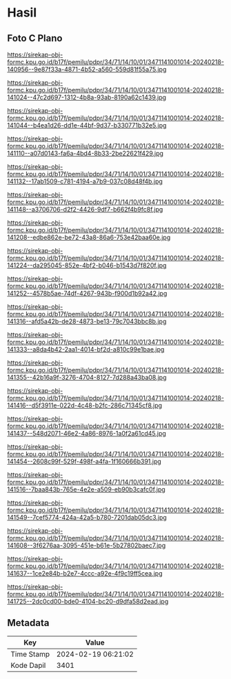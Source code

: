 # Hasil

## Foto C Plano

https://sirekap-obj-formc.kpu.go.id/b17f/pemilu/pdpr/34/71/14/10/01/3471141001014-20240218-140956--9e87f33a-4871-4b52-a560-559d81f55a75.jpg

https://sirekap-obj-formc.kpu.go.id/b17f/pemilu/pdpr/34/71/14/10/01/3471141001014-20240218-141024--47c2d697-1312-4b8a-93ab-8190a62c1439.jpg

https://sirekap-obj-formc.kpu.go.id/b17f/pemilu/pdpr/34/71/14/10/01/3471141001014-20240218-141044--b4ea1d26-dd1e-44bf-9d37-b330771b32e5.jpg

https://sirekap-obj-formc.kpu.go.id/b17f/pemilu/pdpr/34/71/14/10/01/3471141001014-20240218-141110--a07d0143-fa6a-4bd4-8b33-2be22621f429.jpg

https://sirekap-obj-formc.kpu.go.id/b17f/pemilu/pdpr/34/71/14/10/01/3471141001014-20240218-141132--17ab1509-c781-4194-a7b9-037c08d48f4b.jpg

https://sirekap-obj-formc.kpu.go.id/b17f/pemilu/pdpr/34/71/14/10/01/3471141001014-20240218-141148--a3706706-d2f2-4426-9df7-b662f4b9fc8f.jpg

https://sirekap-obj-formc.kpu.go.id/b17f/pemilu/pdpr/34/71/14/10/01/3471141001014-20240218-141208--edbe862e-be72-43a8-86a6-753e42baa60e.jpg

https://sirekap-obj-formc.kpu.go.id/b17f/pemilu/pdpr/34/71/14/10/01/3471141001014-20240218-141224--da295045-852e-4bf2-b046-b1543d7f820f.jpg

https://sirekap-obj-formc.kpu.go.id/b17f/pemilu/pdpr/34/71/14/10/01/3471141001014-20240218-141252--4578b5ae-74df-4267-943b-f900d1b92a42.jpg

https://sirekap-obj-formc.kpu.go.id/b17f/pemilu/pdpr/34/71/14/10/01/3471141001014-20240218-141316--afd5a42b-de28-4873-be13-79c7043bbc8b.jpg

https://sirekap-obj-formc.kpu.go.id/b17f/pemilu/pdpr/34/71/14/10/01/3471141001014-20240218-141333--a8da4b42-2aa1-4014-bf2d-a810c99e1bae.jpg

https://sirekap-obj-formc.kpu.go.id/b17f/pemilu/pdpr/34/71/14/10/01/3471141001014-20240218-141355--42b16a9f-3276-4704-8127-7d288a43ba08.jpg

https://sirekap-obj-formc.kpu.go.id/b17f/pemilu/pdpr/34/71/14/10/01/3471141001014-20240218-141416--d5f3911e-022d-4c48-b2fc-286c71345cf8.jpg

https://sirekap-obj-formc.kpu.go.id/b17f/pemilu/pdpr/34/71/14/10/01/3471141001014-20240218-141437--548d2071-46e2-4a86-8976-1a0f2a61cd45.jpg

https://sirekap-obj-formc.kpu.go.id/b17f/pemilu/pdpr/34/71/14/10/01/3471141001014-20240218-141454--2608c99f-529f-498f-a4fa-1f160666b391.jpg

https://sirekap-obj-formc.kpu.go.id/b17f/pemilu/pdpr/34/71/14/10/01/3471141001014-20240218-141516--7baa843b-765e-4e2e-a509-eb90b3cafc0f.jpg

https://sirekap-obj-formc.kpu.go.id/b17f/pemilu/pdpr/34/71/14/10/01/3471141001014-20240218-141549--7cef5774-424a-42a5-b780-7201dab05dc3.jpg

https://sirekap-obj-formc.kpu.go.id/b17f/pemilu/pdpr/34/71/14/10/01/3471141001014-20240218-141608--3f6276aa-3095-451e-b61e-5b27802baec7.jpg

https://sirekap-obj-formc.kpu.go.id/b17f/pemilu/pdpr/34/71/14/10/01/3471141001014-20240218-141637--1ce2e84b-b2e7-4ccc-a92e-4f9c19ff5cea.jpg

https://sirekap-obj-formc.kpu.go.id/b17f/pemilu/pdpr/34/71/14/10/01/3471141001014-20240218-141725--2dc0cd00-bde0-4104-bc20-d9dfa58d2ead.jpg


## Metadata

| Key        | Value               |
| ---------- | ------------------- |
| Time Stamp | 2024-02-19 06:21:02 |
| Kode Dapil | 3401                |



